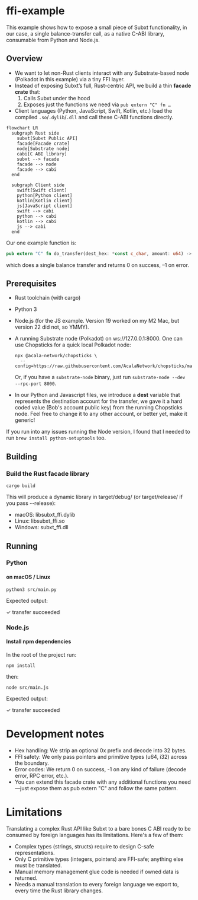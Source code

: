 # ffi-example

This example shows how to expose a small piece of Subxt functionality, in our case, a single balance-transfer call, as a native C-ABI library, consumable from Python and Node.js.

## Overview

- We want to let non-Rust clients interact with any Substrate-based node (Polkadot in this example) via a tiny FFI layer.
- Instead of exposing Subxt’s full, Rust-centric API, we build a thin **facade crate** that:
  1. Calls Subxt under the hood  
  2. Exposes just the functions we need via `pub extern "C" fn …`  
- Client languages (Python, JavaScript, Swift, Kotlin, etc.) load the compiled `.so`/`.dylib`/`.dll` and call these C-ABI functions directly.

```mermaid
flowchart LR
  subgraph Rust side
    subxt[Subxt Public API]
    facade[Facade crate]
    node[Substrate node]
    cabi[C ABI library]
    subxt --> facade
    facade --> node
    facade --> cabi
  end

  subgraph Client side
    swift[Swift client]
    python[Python client]
    kotlin[Kotlin client]
    js[JavaScript client]
    swift --> cabi
    python --> cabi
    kotlin --> cabi
    js --> cabi
  end
```

Our one example function is:

```rust
pub extern "C" fn do_transfer(dest_hex: *const c_char, amount: u64) -> i32
```

which does a single balance transfer and returns 0 on success, –1 on error.

## Prerequisites
- Rust toolchain (with cargo)
- Python 3
- Node.js (for the JS example. Version 19 worked on my M2 Mac, but version 22 did not, so YMMY).
- A running Substrate node (Polkadot) on ws://127.0.0.1:8000. One can use Chopsticks for a quick local Polkadot node:

  ```shell
  npx @acala-network/chopsticks \
    --config=https://raw.githubusercontent.com/AcalaNetwork/chopsticks/master/configs/polkadot.yml
  ```

  Or, if you have a `substrate-node` binary, just run `substrate-node --dev  --rpc-port 8000`.
- In our Python and Javascript files, we introduce a **dest** variable that represents the destination account for the transfer, we gave it a hard coded value (Bob's account public key) from the running Chopsticks node. Feel free to change it to any other account, or better yet, make it generic!

If you run into any issues running the Node version, I found that I needed to run `brew install python-setuptools` too.

## Building

### Build the Rust facade library

```shell
cargo build
```

This will produce a dynamic library in target/debug/ (or target/release/ if you pass --release):
- macOS: libsubxt_ffi.dylib
- Linux:  libsubxt_ffi.so
- Windows: subxt_ffi.dll

## Running

### Python

#### on macOS / Linux

```shell
python3 src/main.py
```

Expected output:

✓ transfer succeeded

### Node.js

#### Install npm dependencies
In the root of the project run:

```shell
npm install
```

then:

``` shell
node src/main.js
```

Expected output:

✓ transfer succeeded

# Development notes
- Hex handling: We strip an optional 0x prefix and decode into 32 bytes.
- FFI safety: We only pass pointers and primitive types (u64, i32) across the boundary.
- Error codes: We return 0 on success, -1 on any kind of failure (decode error, RPC error, etc.).
- You can extend this facade crate with any additional functions you need—just expose them as pub extern "C" and follow the same pattern.

# Limitations
Translating a complex Rust API like Subxt to a bare bones C ABI ready to be consumed by foreign languages has its limitations. Here's a few of them:

- Complex types (strings, structs) require to design C-safe representations.
- Only C primitive types (integers, pointers) are FFI-safe; anything else must be translated.
- Manual memory management glue code is needed if owned data is returned.
- Needs a manual translation to every foreign language we export to, every time the Rust library changes.

